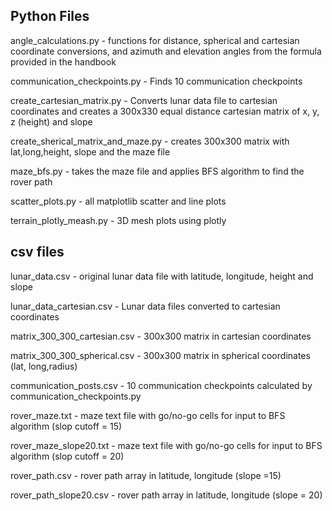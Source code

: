Python Files
-------------

angle_calculations.py -  functions for distance, spherical and cartesian coordinate conversions, and azimuth and elevation angles from the formula provided in the handbook

communication_checkpoints.py - Finds 10 communication checkpoints

create_cartesian_matrix.py -  Converts lunar data file to cartesian coordinates and creates a 300x330 equal distance cartesian matrix of x, y, z (height) and slope

create_sherical_matrix_and_maze.py - creates 300x300 matrix with lat,long,height, slope and the maze file

maze_bfs.py - takes the maze file and applies BFS algorithm to find the rover path

scatter_plots.py - all matplotlib scatter and line plots

terrain_plotly_meash.py - 3D mesh plots using plotly

csv files
----------

lunar_data.csv - original lunar data file with latitude, longitude, height and slope

lunar_data_cartesian.csv - Lunar data files converted to cartesian coordinates

matrix_300_300_cartesian.csv - 300x300 matrix in cartesian coordinates

matrix_300_300_spherical.csv - 300x300 matrix in spherical coordinates (lat, long,radius)

communication_posts.csv - 10 communication checkpoints calculated by communication_checkpoints.py 

rover_maze.txt - maze text file with go/no-go cells for input to BFS algorithm (slop cutoff = 15)

rover_maze_slope20.txt - maze text file with go/no-go cells for input to BFS algorithm (slop cutoff = 20)

rover_path.csv - rover path array in latitude, longitude (slope =15)

rover_path_slope20.csv - rover path array in latitude, longitude (slope = 20)
